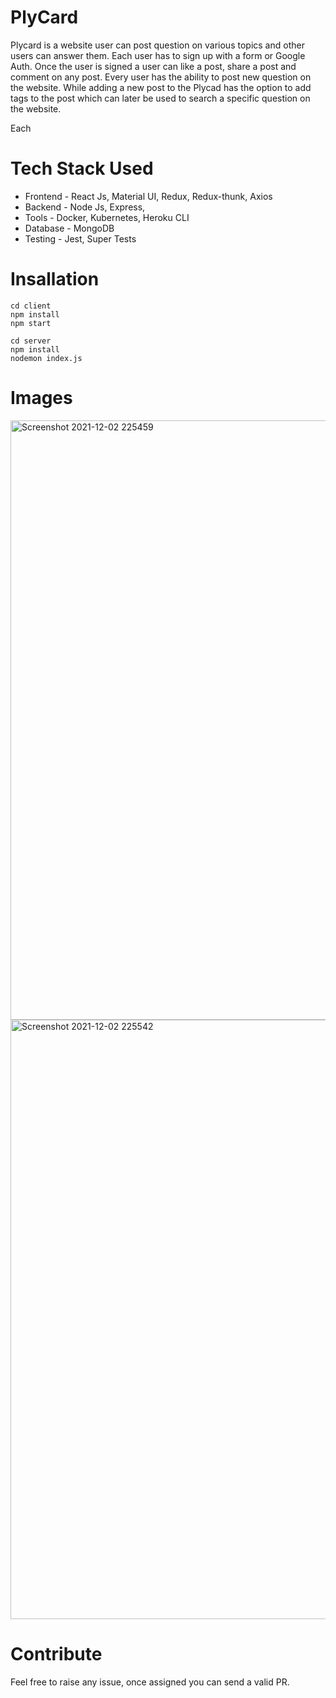 # PlyCard
Plycard is a website user can post question on various topics and other users can answer them. Each user has to sign up with a form or Google Auth. Once the user is signed a user can like a post, share a post and comment on any post. Every user has the ability to post new question on the website. While adding a new post to the Plycad has the option to add tags to the post which can later be used to search a specific question on the website. 

Each 

# Tech Stack Used

- Frontend - React Js, Material UI, Redux, Redux-thunk, Axios 
- Backend - Node Js, Express,
- Tools - Docker, Kubernetes, Heroku CLI
- Database - MongoDB 
- Testing - Jest, Super Tests

# Insallation 
```
cd client
npm install 
npm start
```
```
cd server
npm install 
nodemon index.js
```

# Images 

<img width="959" alt="Screenshot 2021-12-02 225459" src="https://user-images.githubusercontent.com/67458417/144472227-454f2b16-db07-41f5-a0e4-dc742162e822.png">
<img width="959" alt="Screenshot 2021-12-02 225542" src="https://user-images.githubusercontent.com/67458417/144472321-4796ae4d-9a77-4043-b72d-b22647cdbbc6.png">

# Contribute 
Feel free to raise any issue, once assigned you can send a valid PR. 


